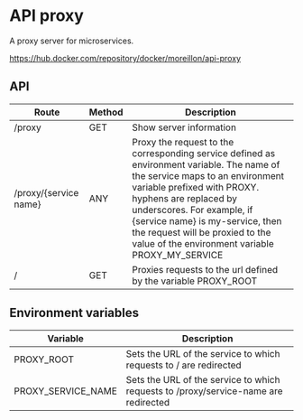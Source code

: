 # API proxy

A proxy server for microservices.

https://hub.docker.com/repository/docker/moreillon/api-proxy

## API

| Route | Method | Description |
| --- | --- | --- |
| /proxy | GET | Show server information |
| /proxy/{service name} | ANY | Proxy the request to the corresponding service defined as environment variable. The name of the service maps to an environment variable prefixed with PROXY. hyphens are replaced by underscores. For example, if {service name} is my-service, then the request will be proxied to the value of the environment variable PROXY_MY_SERVICE |
| / | GET | Proxies requests to the url defined by the variable PROXY_ROOT |

## Environment variables

| Variable |  Description |
| --- | --- |
| PROXY_ROOT | Sets the URL of the service to which requests to / are redirected |
| PROXY_SERVICE_NAME | Sets the URL of the service to which requests to /proxy/service-name are redirected |
